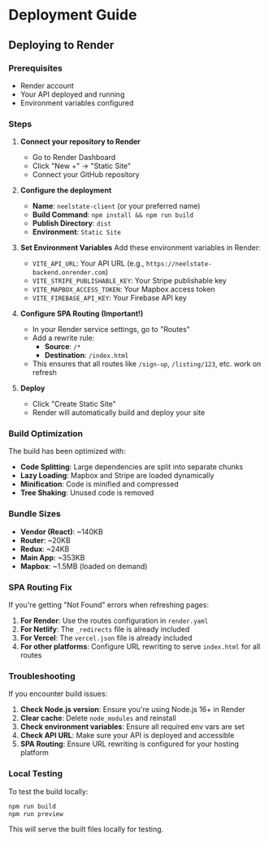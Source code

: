 # Deployment Guide

## Deploying to Render

### Prerequisites
- Render account
- Your API deployed and running
- Environment variables configured

### Steps

1. **Connect your repository to Render**
   - Go to Render Dashboard
   - Click "New +" → "Static Site"
   - Connect your GitHub repository

2. **Configure the deployment**
   - **Name**: `neelstate-client` (or your preferred name)
   - **Build Command**: `npm install && npm run build`
   - **Publish Directory**: `dist`
   - **Environment**: `Static Site`

3. **Set Environment Variables**
   Add these environment variables in Render:
   - `VITE_API_URL`: Your API URL (e.g., `https://neelstate-backend.onrender.com`)
   - `VITE_STRIPE_PUBLISHABLE_KEY`: Your Stripe publishable key
   - `VITE_MAPBOX_ACCESS_TOKEN`: Your Mapbox access token
   - `VITE_FIREBASE_API_KEY`: Your Firebase API key

4. **Configure SPA Routing (Important!)**
   - In your Render service settings, go to "Routes"
   - Add a rewrite rule:
     - **Source**: `/*`
     - **Destination**: `/index.html`
   - This ensures that all routes like `/sign-up`, `/listing/123`, etc. work on refresh

5. **Deploy**
   - Click "Create Static Site"
   - Render will automatically build and deploy your site

### Build Optimization

The build has been optimized with:
- **Code Splitting**: Large dependencies are split into separate chunks
- **Lazy Loading**: Mapbox and Stripe are loaded dynamically
- **Minification**: Code is minified and compressed
- **Tree Shaking**: Unused code is removed

### Bundle Sizes
- **Vendor (React)**: ~140KB
- **Router**: ~20KB  
- **Redux**: ~24KB
- **Main App**: ~353KB
- **Mapbox**: ~1.5MB (loaded on demand)

### SPA Routing Fix

If you're getting "Not Found" errors when refreshing pages:

1. **For Render**: Use the routes configuration in `render.yaml`
2. **For Netlify**: The `_redirects` file is already included
3. **For Vercel**: The `vercel.json` file is already included
4. **For other platforms**: Configure URL rewriting to serve `index.html` for all routes

### Troubleshooting

If you encounter build issues:

1. **Check Node.js version**: Ensure you're using Node.js 16+ in Render
2. **Clear cache**: Delete `node_modules` and reinstall
3. **Check environment variables**: Ensure all required env vars are set
4. **Check API URL**: Make sure your API is deployed and accessible
5. **SPA Routing**: Ensure URL rewriting is configured for your hosting platform

### Local Testing

To test the build locally:
```bash
npm run build
npm run preview
```

This will serve the built files locally for testing. 